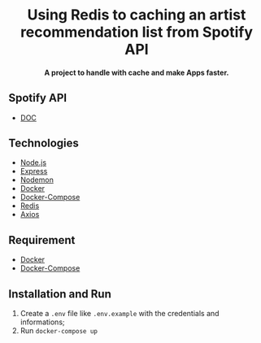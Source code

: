 <h1 align="center">
Using Redis to caching an artist recommendation list from Spotify API
</h1>

<h4 align="center">
A project to handle with cache and make Apps faster.
</h4>

## Spotify API

- [DOC](https://developer.spotify.com/console/get-recommendations/)

## Technologies

- [Node.js](https://nodejs.org/en/)
- [Express](https://expressjs.com/)
- [Nodemon](https://nodemon.io/)
- [Docker](https://www.docker.com/docker-community)
- [Docker-Compose](https://docs.docker.com/compose/install/)
- [Redis](https://redis.io/)
- [Axios](https://github.com/axios/axios)

## Requirement

- [Docker](https://www.docker.com/docker-community)
- [Docker-Compose](https://docs.docker.com/compose/install/)

## Installation and Run

1. Create a `.env` file like `.env.example` with the credentials and informations;
2. Run `docker-compose up`
